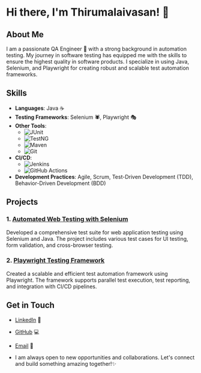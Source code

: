 # Hi there, I'm Thirumalaivasan! 👋

## About Me

I am a passionate QA Engineer 🧪 with a strong background in automation testing. My journey in software testing has equipped me with the skills to ensure the highest quality in software products. I specialize in using Java, Selenium, and Playwright for creating robust and scalable test automation frameworks.

## Skills

- **Languages**: Java ☕
- **Testing Frameworks**: Selenium 🕷️, Playwright 🎭
- **Other Tools**:
  - ![JUnit](https://img.shields.io/badge/JUnit-25A162?style=for-the-badge&logo=junit5&logoColor=white) 
  - ![TestNG](https://img.shields.io/badge/TestNG-FF6D00?style=for-the-badge&logo=TestNG&logoColor=white) 
  - ![Maven](https://img.shields.io/badge/Maven-C71A36?style=for-the-badge&logo=apache-maven&logoColor=white) 
  - ![Git](https://img.shields.io/badge/Git-F05032?style=for-the-badge&logo=git&logoColor=white)
- **CI/CD**:
  - ![Jenkins](https://img.shields.io/badge/Jenkins-D24939?style=for-the-badge&logo=jenkins&logoColor=white) 
  - ![GitHub Actions](https://img.shields.io/badge/GitHub%20Actions-2088FF?style=for-the-badge&logo=github-actions&logoColor=white)
- **Development Practices**: Agile, Scrum, Test-Driven Development (TDD), Behavior-Driven Development (BDD)

## Projects

### 1. [Automated Web Testing with Selenium](https://github.com/TMVMalai/e-CommerceProject)
Developed a comprehensive test suite for web application testing using Selenium and Java. The project includes various test cases for UI testing, form validation, and cross-browser testing.

### 2. [Playwright Testing Framework](https://github.com/TMVMalai/PlayWrightAutomation)
Created a scalable and efficient test automation framework using Playwright. The framework supports parallel test execution, test reporting, and integration with CI/CD pipelines.

## Get in Touch

- [LinkedIn](https://www.linkedin.com/in/thirumalaivasan-perumal
) 🔗
- [GitHub](https://github.com/TMVMalai) 💻
- [Email](tmvthirumalai@gmail.com) 📧

- I am always open to new opportunities and collaborations. Let's connect and build something amazing together!✨
<!---
TMVMalai/TMVMalai is a ✨ special ✨ repository because its `README.md` (this file) appears on your GitHub profile.
You can click the Preview link to take a look at your changes.
--->
